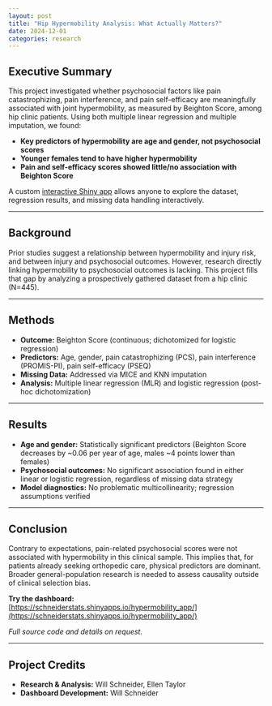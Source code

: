 ```yaml
---
layout: post
title: "Hip Hypermobility Analysis: What Actually Matters?"
date: 2024-12-01
categories: research
---
```


## Executive Summary

This project investigated whether psychosocial factors like pain catastrophizing, pain interference, and pain self-efficacy are meaningfully associated with joint hypermobility, as measured by Beighton Score, among hip clinic patients. Using both multiple linear regression and multiple imputation, we found:

- **Key predictors of hypermobility are age and gender, not psychosocial scores**
- **Younger females tend to have higher hypermobility**
- **Pain and self-efficacy scores showed little/no association with Beighton Score**

A custom [interactive Shiny app](https://schneiderstats.shinyapps.io/hypermobility_app/) allows anyone to explore the dataset, regression results, and missing data handling interactively.

---

## Background

Prior studies suggest a relationship between hypermobility and injury risk, and between injury and psychosocial outcomes. However, research directly linking hypermobility to psychosocial outcomes is lacking. This project fills that gap by analyzing a prospectively gathered dataset from a hip clinic (N=445).

---

## Methods

- **Outcome:** Beighton Score (continuous; dichotomized for logistic regression)
- **Predictors:** Age, gender, pain catastrophizing (PCS), pain interference (PROMIS-PI), pain self-efficacy (PSEQ)
- **Missing Data:** Addressed via MICE and KNN imputation
- **Analysis:** Multiple linear regression (MLR) and logistic regression (post-hoc dichotomization)

---

## Results

- **Age and gender:** Statistically significant predictors (Beighton Score decreases by ~0.06 per year of age, males ~4 points lower than females)
- **Psychosocial outcomes:** No significant association found in either linear or logistic regression, regardless of missing data strategy
- **Model diagnostics:** No problematic multicollinearity; regression assumptions verified

---

## Conclusion

Contrary to expectations, pain-related psychosocial scores were not associated with hypermobility in this clinical sample. This implies that, for patients already seeking orthopedic care, physical predictors are dominant. Broader general-population research is needed to assess causality outside of clinical selection bias.

**Try the dashboard:** [https://schneiderstats.shinyapps.io/hypermobility_app/](https://schneiderstats.shinyapps.io/hypermobility_app/)

*Full source code and details on request.*

---

## Project Credits

- **Research & Analysis:** Will Schneider, Ellen Taylor
- **Dashboard Development:** Will Schneider

